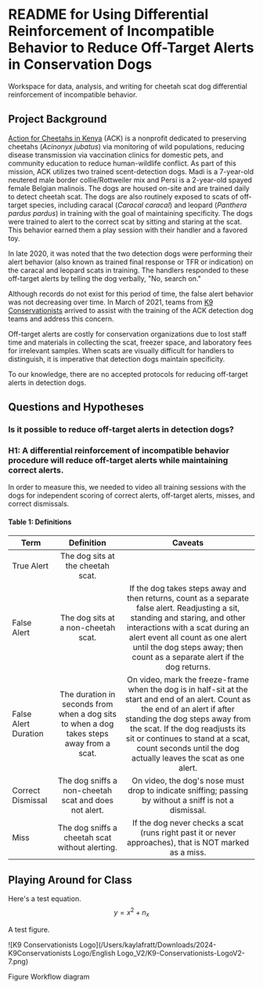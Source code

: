 # README for Using Differential Reinforcement of Incompatible Behavior to Reduce Off-Target Alerts in Conservation Dogs
Workspace for data, analysis, and writing for cheetah scat dog differential reinforcement of incompatible behavior.

## Project Background
[Action for Cheetahs in Kenya](https://www.actionforcheetahs.org/) (ACK) is a nonprofit dedicated to preserving cheetahs (*Acinonyx jubatus*) via monitoring of wild populations, reducing disease transmission via vaccination clinics for domestic pets, and community education to reduce human-wildlife conflict. As part of this mission, ACK utilizes two trained scent-detection dogs. Madi is a 7-year-old neutered male border collie/Rottweiler mix and Persi is a 2-year-old spayed female Belgian malinois. The dogs are housed on-site and are trained daily to detect cheetah scat. The dogs are also routinely exposed to scats of off-target species, including caracal (*Caracal caracal*) and leopard (*Panthera pardus pardus*) in training with the goal of maintaining specificity. The dogs were trained to alert to the correct scat by sitting and staring at the scat. This behavior earned them a play session with their handler and a favored toy. 

In late 2020, it was noted that the two detection dogs were performing their alert behavior (also known as trained final response or TFR or indication) on the caracal and leopard scats in training. The handlers responded to these off-target alerts by telling the dog verbally, "No, search on."

Although records do not exist for this period of time, the false alert behavior was not decreasing over time. In March of 2021, teams from [K9 Conservationists](k9conservationists.org) arrived to assist with the training of the ACK detection dog teams and address this concern.

Off-target alerts are costly for conservation organizations due to lost staff time and materials in collecting the scat, freezer space, and laboratory fees for irrelevant samples. When scats are visually difficult for handlers to distinguish, it is imperative that detection dogs maintain specificity. 

To our knowledge, there are no accepted protocols for reducing off-target alerts in detection dogs.

## Questions and Hypotheses
### Is it possible to reduce off-target alerts in detection dogs?

### H1: A differential reinforcement of incompatible behavior procedure will reduce off-target alerts while maintaining correct alerts.
In order to measure this, we needed to video all training sessions with the dogs for independent scoring of correct alerts, off-target alerts, misses, and correct dismissals.

#### Table 1: Definitions
| Term | Definition | Caveats |
| ---- |:------:|:-----:|
| True Alert | The dog sits at the cheetah scat. |
| False Alert | The dog sits at a non-cheetah scat. |If the dog takes steps away and then returns, count as a separate false alert. Readjusting a sit, standing and staring, and other interactions with a scat during an alert event all count as one alert until the dog steps away; then count as a separate alert if the dog returns.	 |
| False Alert Duration | The duration in seconds from when a dog sits to when a dog takes steps away from a scat. | On video, mark the freeze-frame when the dog is in half-sit at the start and end of an alert. Count as the end of an alert if after standing the dog steps away from the scat. If the dog readjusts its sit or continues to stand at a scat, count seconds until the dog actually leaves the scat as one alert. |
| Correct Dismissal | The dog sniffs a non-cheetah scat and does not alert. | On video, the dog's nose must drop to indicate sniffing; passing by without a sniff is not a dismissal.	|
| Miss | The dog sniffs a cheetah scat without alerting. | If the dog never checks a scat (runs right past it or never approaches), that is NOT marked as a miss. | 



## Playing Around for Class

Here's a test equation. 
$$ y = x^2 + n_x $$

A test figure. 

![K9 Conservationists Logo](/Users/kaylafratt/Downloads/2024-K9Conservationists Logo/English Logo_V2/K9-Conservationists-LogoV2-7.png)

Figure
Workflow diagram